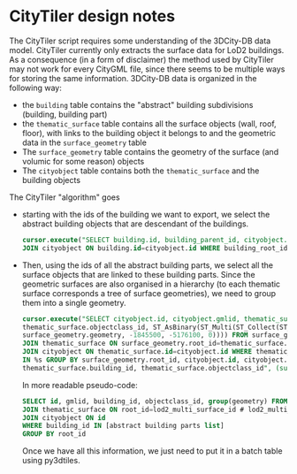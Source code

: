 # CityTiler design notes

The CityTiler script requires some understanding of the 3DCity-DB data model.
CityTiler currently only extracts the surface data for LoD2 buildings.
As a consequence (in a form of disclaimer) the method used by CityTiler may not work for every CityGML file, since there seems to be multiple ways for storing the same information.
3DCity-DB data is organized in the following way:

* the `building` table contains the "abstract" building subdivisions (building, building part)
* the `thematic_surface` table contains all the surface objects (wall, roof, floor), with links to the building object it belongs to and the geometric data in the `surface_geometry` table
* The `surface_geometry` table contains the geometry of the surface (and volumic for some reason) objects
* The `cityobject` table contains both the `thematic_surface` and the building objects

The CityTiler "algorithm" goes

* starting with the ids of the building we want to export, we select the abstract building objects that are descendant of the buildings.

  ```sql
  cursor.execute("SELECT building.id, building_parent_id, cityobject.gmlid, cityobject.objectclass_id FROM building
  JOIN cityobject ON building.id=cityobject.id WHERE building_root_id IN %s", (buildingIds,))
  ```

* Then, using the ids of all the abstract building parts, we select all the surface objects that are linked to these building parts. Since the geometric surfaces are also organised in a hierarchy (to each thematic surface corresponds a tree of surface geometries), we need to group them into a single geometry.
  
  ```sql
  cursor.execute("SELECT cityobject.id, cityobject.gmlid, thematic_surface.building_id,
  thematic_surface.objectclass_id, ST_AsBinary(ST_Multi(ST_Collect(ST_Translate(
  surface_geometry.geometry, -1845500, -5176100, 0)))) FROM surface_geometry
  JOIN thematic_surface ON surface_geometry.root_id=thematic_surface.lod2_multi_surface_id
  JOIN cityobject ON thematic_surface.id=cityobject.id WHERE thematic_surface.building_id
  IN %s GROUP BY surface_geometry.root_id, cityobject.id, cityobject.gmlid,
  thematic_surface.building_id, thematic_surface.objectclass_id", (subBuildingIds,))
  ```

  In more readable pseudo-code: 
  
  ```sql
  SELECT id, gmlid, building_id, objectclass_id, group(geometry) FROM surface_geometry 
  JOIN thematic_surface ON root_id=lod2_multi_surface_id # lod2_multi_surface_id only points on the root of the geometry tree
  JOIN cityobject ON id
  WHERE building_id IN [abstract building parts list]
  GROUP BY root_id
  ```

  Once we have all this information, we just need to put it in a batch table using py3dtiles.
